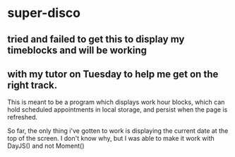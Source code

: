 # super-disco

## tried and failed to get this to display my timeblocks and will be working
## with my tutor on Tuesday to help me get on the right track.

This is meant to be a program which displays work hour blocks, which can hold
scheduled appointments in local storage, and persist when the page is refreshed.

So far, the only thing i've gotten to work is displaying the current date at the top of the
screen. I don't know why, but I was able to make it work with DayJS() and not Moment()
